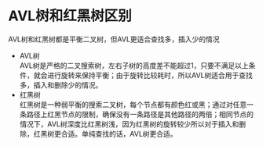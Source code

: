# AVL树和红黑树区别
AVL树和红黑树都是平衡二叉树，但AVL更适合查找多，插入少的情况  
* AVL树  
AVL树是严格的二叉搜索树，左右子树的高度差不能超过1，只要不满足以上条件，就会进行旋转来保持平衡；由于旋转比较耗时，所以AVL树适合用于查找多，插入和删除少的情况。  
* 红黑树  
红黑树是一种弱平衡的搜索二叉树，每个节点都有颜色红或黑；通过对任意一条路径上红黑节点的限制，确保没有一条路径是其他路径的两倍；相同节点的情况下，AVL树深度比红黑树浅，因为红黑树的旋转较少所以对于插入和删除，红黑树更合适。单纯查找的话，AVL树更合适。
